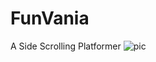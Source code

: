 # FunVania
A Side Scrolling Platformer
![pic](https://user-images.githubusercontent.com/72260733/213929388-16a00048-7f0a-4240-8a67-c469412e311c.png)
